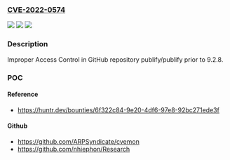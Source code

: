 ### [CVE-2022-0574](https://cve.mitre.org/cgi-bin/cvename.cgi?name=CVE-2022-0574)
![](https://img.shields.io/static/v1?label=Product&message=publify%2Fpublify&color=blue)
![](https://img.shields.io/static/v1?label=Version&message=n%2Fa&color=blue)
![](https://img.shields.io/static/v1?label=Vulnerability&message=CWE-284%20Improper%20Access%20Control&color=brighgreen)

### Description

Improper Access Control in GitHub repository publify/publify prior to 9.2.8.

### POC

#### Reference
- https://huntr.dev/bounties/6f322c84-9e20-4df6-97e8-92bc271ede3f

#### Github
- https://github.com/ARPSyndicate/cvemon
- https://github.com/nhiephon/Research

